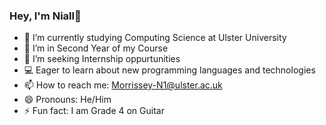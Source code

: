 ###  Hey, I'm Niall👋

- 🔭 I’m currently studying Computing Science at Ulster University
- 🌱 I’m in Second Year of my Course
- 👯 I’m seeking Internship oppurtunities
- 💻 Eager to learn about new programming languages and technologies
- 📫 How to reach me: Morrissey-N1@ulster.ac.uk
- 😄 Pronouns: He/Him
- ⚡ Fun fact: I am Grade 4 on Guitar
